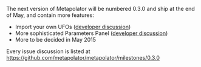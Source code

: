 The next version of Metapolator will be numbered 0.3.0 and ship at the end of May, and contain more features:

* Import your own UFOs ([developer discussion](https://github.com/metapolator/metapolator/issues/466))
* More sophisticated Parameters Panel ([developer discussion](https://github.com/metapolator/metapolator/issues/568))
* More to be decided in May 2015

Every issue discussion is listed at https://github.com/metapolator/metapolator/milestones/0.3.0